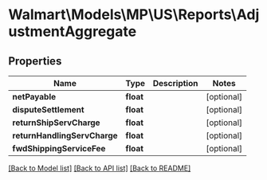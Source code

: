 # Walmart\Models\MP\US\Reports\AdjustmentAggregate

## Properties

Name | Type | Description | Notes
------------ | ------------- | ------------- | -------------
**netPayable** | **float** |  | [optional]
**disputeSettlement** | **float** |  | [optional]
**returnShipServCharge** | **float** |  | [optional]
**returnHandlingServCharge** | **float** |  | [optional]
**fwdShippingServiceFee** | **float** |  | [optional]


[[Back to Model list]](./) [[Back to API list]](../../../../../README.md#supported-apis) [[Back to README]](../../../../../README.md)
